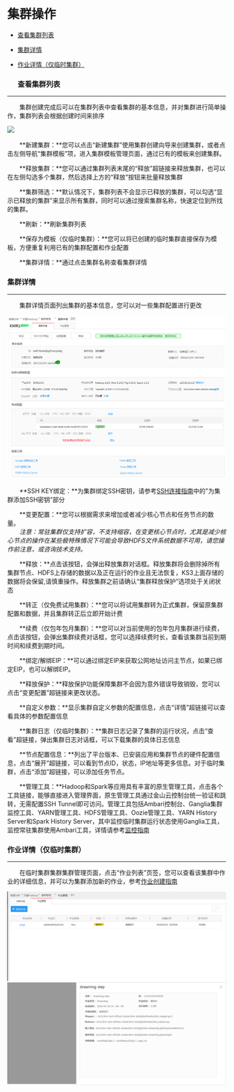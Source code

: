 # 集群操作


  
* [查看集群列表](#cha_kan_ji_qun_lie_biao)
 
* [集群详情](#ji_qun_xiang_qing)

* [作业详情（仅临时集群）](#zuo_ye_xiang_qing)



  <h3 name="cha_kan_ji_qun_lie_biao" id="cha_kan_ji_qun_lie_biao">查看集群列表</h3>
  
---



　　集群创建完成后可以在集群列表中查看集群的基本信息，并对集群进行简单操作，集群列表会根据创建时间来排序
 
 ![](http://kmr-bj.ks3-cn-beijing.ksyun.com/doc_pic/KMR2.0/2.4-clusterList.png)
  
 　　**新建集群：**您可以点击“新建集群”使用集群创建向导来创建集群，或者点击左侧导航“集群模板”项，进入集群模板管理页面，通过已有的模板来创建集群。
   
   　　**释放集群：**您可以通过集群列表末尾的“释放”超链接来释放集群，也可以在左侧勾选多个集群，然后选择上方的“释放”按钮来批量释放集群
     
　　**集群筛选：**默认情况下，集群列表不会显示已释放的集群，可以勾选“显示已释放的集群”来显示所有集群，同时可以通过搜索集群名称，快速定位到所找的集群。
  
　　**刷新：**刷新集群列表
    
　　**保存为模板（仅临时集群）：**您可以将已创建的临时集群直接保存为模板，方便重复利用已有的集群配置和作业配置
  
　　**集群详情：**通过点击集群名称查看集群详情
  
  
  

  <h3 name="ji_qun_xiang_qing" id="ji_qun_xiang_qing">集群详情</h3>
  
---

　　集群详情页面列出集群的基本信息，您可以对一些集群配置进行更改

![集群详情](jqxq.png)


　　**SSH KEY绑定：**为集群绑定SSH密钥，请参考[SSH连接指南](sshlian_jie_zhi_nan.md)中的"为集群添加SSH密钥”部分
  
　　**变更配置：**您可以根据需求来增加或者减少核心节点和任务节点的数量。<br>
　　*注意：常驻集群仅支持扩容，不支持缩容，在变更核心节点时，尤其是减少核心节点的操作在某些极特殊情况下可能会导致HDFS文件系统数据不可用，请您操作前注意，或咨询技术支持。*
  
　　**释放：**点击该按钮，会弹出释放集群对话框。释放集群将会删除掉所有集群节点、HDFS上存储的数据以及正在运行的作业且无法恢复，KS3上面存储的数据将会保留,请慎重操作。释放集群之前请确认“集群释放保护”选项处于关闭状态
  
　　**转正（仅免费试用集群）：**您可以将试用集群转为正式集群，保留原集群配置和数据，并且集群转正后立即开始计费
  
　　**续费（仅包年包月集群）：**您可以对当前使用的包年包月集群进行续费，点击该按钮，会弹出集群续费对话框，您可以选择续费时长，查看该集群当前到期时间和续费到期时间。
 
　　**绑定/解绑EIP：**可以通过绑定EIP来获取公网地址访问主节点，如果已绑定EIP，也可以解绑EIP。
  
　　**释放保护：**释放保护功能保障集群不会因为意外错误导致销毁，您可以点击“变更配置”超链接来更改状态。
  
　　**自定义参数：**显示集群自定义参数的配置信息，点击“详情”超链接可以查看具体的参数配置信息
  
　　**集群日志（仅临时集群）：**集群日志记录了集群的运行状况，点击“查看”超链接，弹出集群日志对话框，可以下载集群的具体日志信息
  
　　**节点配置信息：**列出了平台版本、已安装应用和集群节点的硬件配置信息，点击“展开”超链接，可以看到节点ID，状态，IP地址等更多信息。对于临时集群，点击“添加”超链接，可以添加任务节点。
  
　　**管理工具：**Hadoop和Spark等应用具有丰富的原生管理工具，点击各个工具链接，能够直接进入管理界面，原生管理工具通过金山云控制台统一验证和跳转，无需配置SSH Tunnel即可访问。管理工具包括Ambari控制台、Ganglia集群监控工具、YARN管理工具、HDFS管理工具、Oozie管理工具、YARN History Server和Spark History Server，其中监控临时集群运行状态使用Ganglia工具，监控常驻集群使用Ambari工具，详情请参考[监控指南](jian_kong_zhi_nan.md)


  
  
   <h3 name="zuo_ye_xiang_qing" id="zuo_ye_xiang_qing">作业详情（仅临时集群）</h3>
  
---

　　在临时集群集群集群管理页面，点击“作业列表”页签，您可以查看该集群中作业的详细信息，并可以为集群添加新的作业，参考[作业创建指南](zuo_ye_chuang_jian_zhi_nan.md)
  
  ![作业详情](zyxq1.png)  
  ![作业详情](zyxq2.png)
